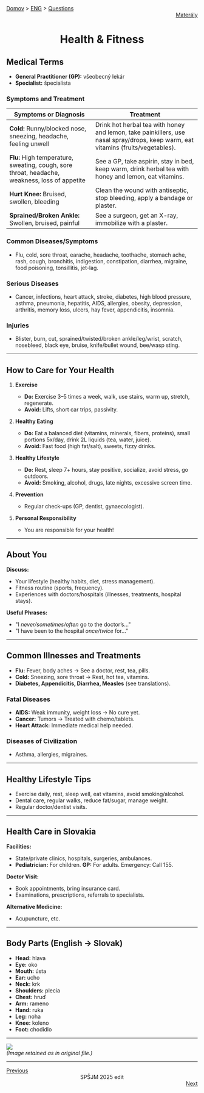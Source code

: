 <div align="center">
    <div align="left">
        <a href="/README.md">Domov</a>
        >
        <a href="../ENGLISH.md">ENG</a>
        >
        <a href="../ustne-otazky.md">Questions</a>
    </div>
    <div align="right">
        <a href="https://drive.google.com/drive/folders/1hWhZNvgWC-8cb7jK5zRorX9WfCzyq_WF?usp=sharing">Materály</a>
    </div>

# Health & Fitness
</div>

## Medical Terms

- **General Practitioner (GP):** všeobecný lekár  
- **Specialist:** špecialista  

### Symptoms and Treatment

| **Symptoms or Diagnosis**       | **Treatment** |
|---------------------------------|--------------|
| **Cold:** Runny/blocked nose, sneezing, headache, feeling unwell | Drink hot herbal tea with honey and lemon, take painkillers, use nasal spray/drops, keep warm, eat vitamins (fruits/vegetables). |
| **Flu:** High temperature, sweating, cough, sore throat, headache, weakness, loss of appetite | See a GP, take aspirin, stay in bed, keep warm, drink herbal tea with honey and lemon, eat vitamins. |
| **Hurt Knee:** Bruised, swollen, bleeding | Clean the wound with antiseptic, stop bleeding, apply a bandage or plaster. |
| **Sprained/Broken Ankle:** Swollen, bruised, painful | See a surgeon, get an X-ray, immobilize with a plaster. |

### Common Diseases/Symptoms
- Flu, cold, sore throat, earache, headache, toothache, stomach ache, rash, cough, bronchitis, indigestion, constipation, diarrhea, migraine, food poisoning, tonsillitis, jet-lag.  

### Serious Diseases
- Cancer, infections, heart attack, stroke, diabetes, high blood pressure, asthma, pneumonia, hepatitis, AIDS, allergies, obesity, depression, arthritis, memory loss, ulcers, hay fever, appendicitis, insomnia.  

### Injuries
- Blister, burn, cut, sprained/twisted/broken ankle/leg/wrist, scratch, nosebleed, black eye, bruise, knife/bullet wound, bee/wasp sting.  

---

## How to Care for Your Health

1. **Exercise**  
   - **Do:** Exercise 3–5 times a week, walk, use stairs, warm up, stretch, regenerate.  
   - **Avoid:** Lifts, short car trips, passivity.  

2. **Healthy Eating**  
   - **Do:** Eat a balanced diet (vitamins, minerals, fibers, proteins), small portions 5x/day, drink 2L liquids (tea, water, juice).  
   - **Avoid:** Fast food (high fat/salt), sweets, fizzy drinks.  

3. **Healthy Lifestyle**  
   - **Do:** Rest, sleep 7+ hours, stay positive, socialize, avoid stress, go outdoors.  
   - **Avoid:** Smoking, alcohol, drugs, late nights, excessive screen time.  

4. **Prevention**  
   - Regular check-ups (GP, dentist, gynaecologist).  

5. **Personal Responsibility**  
   - You are responsible for your health!  

---

## About You

**Discuss:**  
- Your lifestyle (healthy habits, diet, stress management).  
- Fitness routine (sports, frequency).  
- Experiences with doctors/hospitals (illnesses, treatments, hospital stays).  

**Useful Phrases:**  
- "I *never/sometimes/often* go to the doctor’s..."  
- "I have been to the hospital *once/twice* for..."  

---

## Common Illnesses and Treatments

- **Flu:** Fever, body aches → See a doctor, rest, tea, pills.  
- **Cold:** Sneezing, sore throat → Rest, hot tea, vitamins.  
- **Diabetes, Appendicitis, Diarrhea, Measles** (see translations).  

### Fatal Diseases  
- **AIDS:** Weak immunity, weight loss → No cure yet.  
- **Cancer:** Tumors → Treated with chemo/tablets.  
- **Heart Attack:** Immediate medical help needed.  

### Diseases of Civilization  
- Asthma, allergies, migraines.  

---

## Healthy Lifestyle Tips

- Exercise daily, rest, sleep well, eat vitamins, avoid smoking/alcohol.  
- Dental care, regular walks, reduce fat/sugar, manage weight.  
- Regular doctor/dentist visits.  

---

## Health Care in Slovakia

**Facilities:**  
- State/private clinics, hospitals, surgeries, ambulances.  
- **Pediatrician:** For children. **GP:** For adults. Emergency: Call 155.  

**Doctor Visit:**  
- Book appointments, bring insurance card.  
- Examinations, prescriptions, referrals to specialists.  

**Alternative Medicine:**  
- Acupuncture, etc.  

---

## Body Parts (English → Slovak)

- **Head:** hlava  
- **Eye:** oko  
- **Mouth:** ústa  
- **Ear:** ucho  
- **Neck:** krk  
- **Shoulders:** plecia  
- **Chest:** hruď  
- **Arm:** rameno  
- **Hand:** ruka  
- **Leg:** noha  
- **Knee:** koleno  
- **Foot:** chodidlo  

---

![](media/image1.png)  
*(Image retained as in original file.)*

---
<div align="left"><a href="02.md">Previous</a></div>
<div align="center">SPŠJM 2025 edit</div>
<div align="right"><a href="04.md">Next</a></div>

